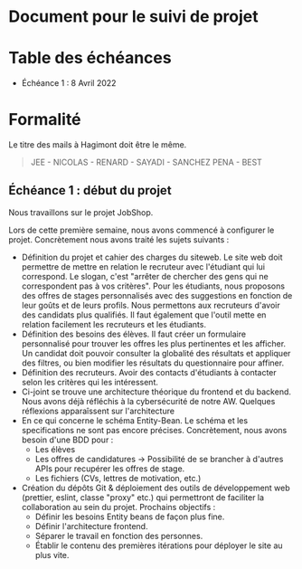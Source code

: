 # Document pour le suivi de projet

# Table des échéances

-   Échéance 1 : 8 Avril 2022

# Formalité

Le titre des mails à Hagimont doit être le même.

> JEE - NICOLAS - RENARD - SAYADI - SANCHEZ PENA - BEST

## Échéance 1 : début du projet

Nous travaillons sur le projet JobShop.

Lors de cette première semaine, nous avons commencé à configurer le projet. Concrètement nous avons traité les sujets suivants :

-   Définition du projet et cahier des charges du siteweb.
    Le site web doit permettre de mettre en relation le recruteur avec l'étudiant qui lui correspond.
    Le slogan, c'est "arrêter de chercher des gens qui ne correspondent pas à vos critères".
    Pour les étudiants, nous proposons des offres de stages personnalisés avec des suggestions en fonction de leur goûts et de leurs profils.
    Nous permettons aux recruteurs d'avoir des candidats plus qualifiés.
    Il faut également que l'outil mette en relation facilement les recruteurs et les étudiants.
-   Définition des besoins des élèves.
    Il faut créer un formulaire personnalisé pour trouver les offres les plus pertinentes et les afficher.
    Un candidat doit pouvoir consulter la globalité des résultats et appliquer des filtres, ou bien modifier les résultats du questionnaire pour affiner.
-   Définition des recruteurs. Avoir des contacts d'étudiants à contacter selon les critères qui les intéressent.
-   Ci-joint se trouve une architecture théorique du frontend et du backend.
    Nous avons déjà réfléchis à la cybersécurité de notre AW. Quelques réflexions apparaîssent sur l'architecture
-   En ce qui concerne le schéma Entity-Bean. Le schéma et les specifications ne sont pas encore précises.
    Concrètement, nous avons besoin d'une BDD pour :
    -   Les élèves
    -   Les offres de candidatures
        -> Possibilité de se brancher à d'autres APIs pour recupérer les offres de stage.
    -   Les fichiers (CVs, lettres de motivation, etc.)
-   Création du dépôts Git & déploiement des outils de développement web (prettier, eslint, classe "proxy" etc.) qui permettront de faciliter la collaboration au sein du projet.
    Prochains objectifs :
    -   Définir les besoins Entity beans de façon plus fine.
    -   Définir l'architecture frontend.
    -   Séparer le travail en fonction des personnes.
    -   Établir le contenu des premières itérations pour déployer le site au plus vite.
